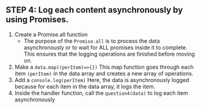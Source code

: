 ## STEP 4: Log each content asynchronously by using Promises.

1. Create a Promise.all function 
    - The purpose of the `Promise.all` is to process the data asynchronously or to wait for ALL promises inside it to complete. This ensures that the logging operations are finished before moving on.
2. Make a `data.map((perItem)=>{})` 
    This map function goes through each item `(perItem)` in the data array and creates a new array of operations. 
3. Add a `console.log(perItem)`
    Here, the data is asynchronously logged because for each item in the data array, it logs the item.
4. Inside the handler function, call the `question4(data)` to log each item asynchronously
